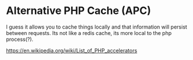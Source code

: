 Alternative PHP Cache (APC)
===========================

I guess it allows you to cache things locally and that information will
persist between requests. Its not like a redis cache, its more local to the
php process(?).

https://en.wikipedia.org/wiki/List_of_PHP_accelerators
